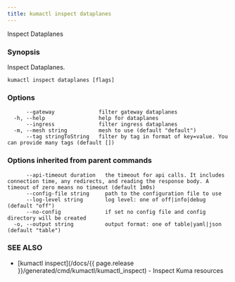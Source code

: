 ```yaml
---
title: kumactl inspect dataplanes
---
```


Inspect Dataplanes

### Synopsis

Inspect Dataplanes.

```
kumactl inspect dataplanes [flags]
```

### Options

```
      --gateway              filter gateway dataplanes
  -h, --help                 help for dataplanes
      --ingress              filter ingress dataplanes
  -m, --mesh string          mesh to use (default "default")
      --tag stringToString   filter by tag in format of key=value. You can provide many tags (default [])
```

### Options inherited from parent commands

```
      --api-timeout duration   the timeout for api calls. It includes connection time, any redirects, and reading the response body. A timeout of zero means no timeout (default 1m0s)
      --config-file string     path to the configuration file to use
      --log-level string       log level: one of off|info|debug (default "off")
      --no-config              if set no config file and config directory will be created
  -o, --output string          output format: one of table|yaml|json (default "table")
```

### SEE ALSO

* [kumactl inspect](/docs/{{ page.release }}/generated/cmd/kumactl/kumactl_inspect)	 - Inspect Kuma resources

